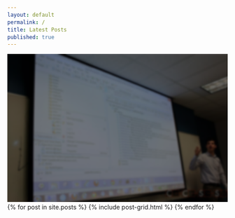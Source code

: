 ```yaml
---
layout: default
permalink: /
title: Latest Posts
published: true
---
```

<img src="./images/techtalk.png" alt="tech talk">
<div class="tiles">
{% for post in site.posts %}
	{% include post-grid.html %}
{% endfor %}
</div><!-- /.tiles -->
